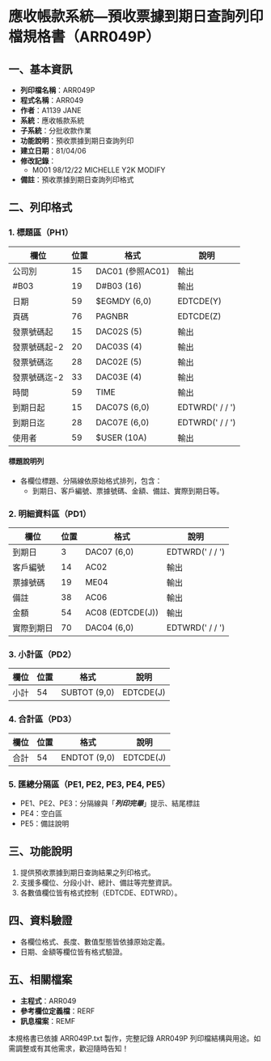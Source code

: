 # 應收帳款系統—預收票據到期日查詢列印檔規格書（ARR049P）

## 一、基本資訊
- **列印檔名稱**：ARR049P
- **程式名稱**：ARR049
- **作者**：A1139 JANE
- **系統**：應收帳款系統
- **子系統**：分批收款作業
- **功能說明**：預收票據到期日查詢列印
- **建立日期**：81/04/06
- **修改記錄**：
  - M001 98/12/22 MICHELLE Y2K MODIFY
- **備註**：預收票據到期日查詢列印格式

## 二、列印格式

### 1. 標題區（PH1）
| 欄位 | 位置 | 格式 | 說明 |
|------|------|------|------|
| 公司別 | 15 | DAC01 (參照AC01) | 輸出 |
| #B03 | 19 | D#B03 (16) | 輸出 |
| 日期 | 59 | $EGMDY (6,0) | EDTCDE(Y) |
| 頁碼 | 76 | PAGNBR | EDTCDE(Z) |
| 發票號碼起 | 15 | DAC02S (5) | 輸出 |
| 發票號碼起-2 | 20 | DAC03S (4) | 輸出 |
| 發票號碼迄 | 28 | DAC02E (5) | 輸出 |
| 發票號碼迄-2 | 33 | DAC03E (4) | 輸出 |
| 時間 | 59 | TIME | 輸出 |
| 到期日起 | 15 | DAC07S (6,0) | EDTWRD('  /  /  ') |
| 到期日迄 | 28 | DAC07E (6,0) | EDTWRD('  /  /  ') |
| 使用者 | 59 | $USER (10A) | 輸出 |

#### 標題說明列
- 各欄位標題、分隔線依原始格式排列，包含：
  - 到期日、客戶編號、票據號碼、金額、備註、實際到期日等。

### 2. 明細資料區（PD1）
| 欄位 | 位置 | 格式 | 說明 |
|------|------|------|------|
| 到期日 | 3 | DAC07 (6,0) | EDTWRD('  /  /  ') |
| 客戶編號 | 14 | AC02 | 輸出 |
| 票據號碼 | 19 | ME04 | 輸出 |
| 備註 | 38 | AC06 | 輸出 |
| 金額 | 54 | AC08 (EDTCDE(J)) | 輸出 |
| 實際到期日 | 70 | DAC04 (6,0) | EDTWRD('  /  /  ') |

### 3. 小計區（PD2）
| 欄位 | 位置 | 格式 | 說明 |
|------|------|------|------|
| 小計 | 54 | SUBTOT (9,0) | EDTCDE(J) |

### 4. 合計區（PD3）
| 欄位 | 位置 | 格式 | 說明 |
|------|------|------|------|
| 合計 | 54 | ENDTOT (9,0) | EDTCDE(J) |

### 5. 匯總分隔區（PE1, PE2, PE3, PE4, PE5）
- PE1、PE2、PE3：分隔線與「***列印完畢***」提示、結尾標註
- PE4：空白區
- PE5：備註說明

## 三、功能說明
1. 提供預收票據到期日查詢結果之列印格式。
2. 支援多欄位、分段小計、總計、備註等完整資訊。
3. 各數值欄位皆有格式控制（EDTCDE、EDTWRD）。

## 四、資料驗證
- 各欄位格式、長度、數值型態皆依據原始定義。
- 日期、金額等欄位皆有格式驗證。

## 五、相關檔案
- **主程式**：ARR049
- **參考欄位定義檔**：RERF
- **訊息檔案**：REMF

本規格書已依據 ARR049P.txt 製作，完整記錄 ARR049P 列印檔結構與用途。如需調整或有其他需求，歡迎隨時告知！ 